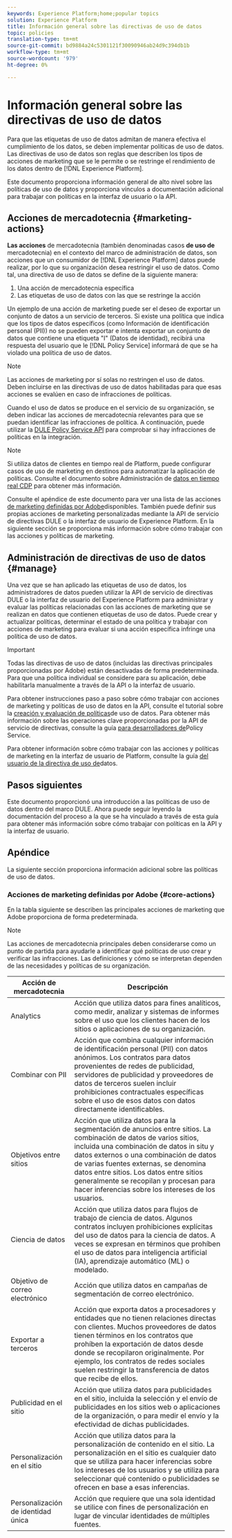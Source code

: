 ```yaml
---
keywords: Experience Platform;home;popular topics
solution: Experience Platform
title: Información general sobre las directivas de uso de datos
topic: policies
translation-type: tm+mt
source-git-commit: bd9884a24c5301121f30090946ab24d9c394db1b
workflow-type: tm+mt
source-wordcount: '979'
ht-degree: 0%

---
```



# Información general sobre las directivas de uso de datos

Para que las etiquetas de uso de datos admitan de manera efectiva el cumplimiento de los datos, se deben implementar políticas de uso de datos. Las directivas de uso de datos son reglas que describen los tipos de acciones de marketing que se le permite o se restringe el rendimiento de los datos dentro de [!DNL Experience Platform].

Este documento proporciona información general de alto nivel sobre las políticas de uso de datos y proporciona vínculos a documentación adicional para trabajar con políticas en la interfaz de usuario o la API.

## Acciones de mercadotecnia {#marketing-actions}

**Las acciones** de mercadotecnia (también denominadas casos **de uso de** mercadotecnia) en el contexto del marco de administración de datos, son acciones que un consumidor de [!DNL Experience Platform] datos puede realizar, por lo que su organización desea restringir el uso de datos. Como tal, una directiva de uso de datos se define de la siguiente manera:

1. Una acción de mercadotecnia específica
2. Las etiquetas de uso de datos con las que se restringe la acción

Un ejemplo de una acción de marketing puede ser el deseo de exportar un conjunto de datos a un servicio de terceros. Si existe una política que indica que los tipos de datos específicos (como Información de identificación personal (PII)) no se pueden exportar e intenta exportar un conjunto de datos que contiene una etiqueta &quot;I&quot; (Datos de identidad), recibirá una respuesta del usuario que le [!DNL Policy Service] informará de que se ha violado una política de uso de datos.

>[!NOTE]
>
>Las acciones de marketing por sí solas no restringen el uso de datos. Deben incluirse en las directivas de uso de datos habilitadas para que esas acciones se evalúen en caso de infracciones de políticas.

Cuando el uso de datos se produce en el servicio de su organización, se deben indicar las acciones de mercadotecnia relevantes para que se puedan identificar las infracciones de política. A continuación, puede utilizar la [DULE Policy Service API](https://www.adobe.io/apis/experienceplatform/home/api-reference.html#!acpdr/swagger-specs/dule-policy-service.yaml) para comprobar si hay infracciones de políticas en la integración.

>[!NOTE]
>
>Si utiliza datos de clientes en tiempo real de Platform, puede configurar casos de uso de marketing en destinos para automatizar la aplicación de políticas. Consulte el documento sobre Administración de [datos en tiempo real CDP](../../rtcdp/privacy/data-governance-overview.md) para obtener más información.

Consulte el apéndice de este documento para ver una lista de las acciones [de marketing definidas por Adobe](#core-actions)disponibles. También puede definir sus propias acciones de marketing personalizadas mediante la API de servicio de directivas DULE o la interfaz de usuario de Experience Platform. En la siguiente sección se proporciona más información sobre cómo trabajar con las acciones y políticas de marketing.

<!-- (Add after AAM DEC mapping doc is published)
### Inheritance from Adobe Audience Manager Data Export Controls

Experience Platform has the ability to share segments with Adobe Audience Manager. Any Data Export Controls that have been applied to Audience Manager segments are translated to equivalent marketing use cases recognized by Experience Platform Data Governance.

For a reference on how specific Data Export Controls map to marketing actions in Platform, please refer to the [Audience Manager documentation](https://docs.adobe.com/content/help/en/audience-manager/user-guide/features/data-export-controls.html).
-->

## Administración de directivas de uso de datos {#manage}

Una vez que se han aplicado las etiquetas de uso de datos, los administradores de datos pueden utilizar la API de servicio de directivas DULE o la interfaz de usuario del Experience Platform para administrar y evaluar las políticas relacionadas con las acciones de marketing que se realizan en datos que contienen etiquetas de uso de datos. Puede crear y actualizar políticas, determinar el estado de una política y trabajar con acciones de marketing para evaluar si una acción específica infringe una política de uso de datos.

>[!IMPORTANT]
>
>Todas las directivas de uso de datos (incluidas las directivas principales proporcionadas por Adobe) están desactivadas de forma predeterminada. Para que una política individual se considere para su aplicación, debe habilitarla manualmente a través de la API o la interfaz de usuario.

Para obtener instrucciones paso a paso sobre cómo trabajar con acciones de marketing y políticas de uso de datos en la API, consulte el tutorial sobre la [creación y evaluación de políticas](create.md)de uso de datos. Para obtener más información sobre las operaciones clave proporcionadas por la API de servicio de directivas, consulte la guía [para desarrolladores de](../api/getting-started.md)Policy Service.

Para obtener información sobre cómo trabajar con las acciones y políticas de marketing en la interfaz de usuario de Platform, consulte la guía [del usuario de la directiva de uso de](./user-guide.md)datos.

## Pasos siguientes

Este documento proporcionó una introducción a las políticas de uso de datos dentro del marco DULE. Ahora puede seguir leyendo la documentación del proceso a la que se ha vinculado a través de esta guía para obtener más información sobre cómo trabajar con políticas en la API y la interfaz de usuario.

## Apéndice

La siguiente sección proporciona información adicional sobre las políticas de uso de datos.

### Acciones de marketing definidas por Adobe {#core-actions}

En la tabla siguiente se describen las principales acciones de marketing que Adobe proporciona de forma predeterminada.

>[!NOTE]
>
>Las acciones de mercadotecnia principales deben considerarse como un punto de partida para ayudarle a identificar qué políticas de uso crear y verificar las infracciones. Las definiciones y cómo se interpretan dependen de las necesidades y políticas de su organización.

| Acción de mercadotecnia | Descripción |
| --- | --- |
| Analytics  | Acción que utiliza datos para fines analíticos, como medir, analizar y sistemas de informes sobre el uso que los clientes hacen de los sitios o aplicaciones de su organización. |
| Combinar con PII | Acción que combina cualquier información de identificación personal (PII) con datos anónimos. Los contratos para datos provenientes de redes de publicidad, servidores de publicidad y proveedores de datos de terceros suelen incluir prohibiciones contractuales específicas sobre el uso de esos datos con datos directamente identificables. |
| Objetivos entre sitios | Acción que utiliza datos para la segmentación de anuncios entre sitios. La combinación de datos de varios sitios, incluida una combinación de datos in situ y datos externos o una combinación de datos de varias fuentes externas, se denomina datos entre sitios. Los datos entre sitios generalmente se recopilan y procesan para hacer inferencias sobre los intereses de los usuarios. |
| Ciencia de datos | Acción que utiliza datos para flujos de trabajo de ciencia de datos. Algunos contratos incluyen prohibiciones explícitas del uso de datos para la ciencia de datos. A veces se expresan en términos que prohíben el uso de datos para inteligencia artificial (IA), aprendizaje automático (ML) o modelado. |
| Objetivo de correo electrónico | Acción que utiliza datos en campañas de segmentación de correo electrónico. |
| Exportar a terceros | Acción que exporta datos a procesadores y entidades que no tienen relaciones directas con clientes. Muchos proveedores de datos tienen términos en los contratos que prohíben la exportación de datos desde donde se recopilaron originalmente. Por ejemplo, los contratos de redes sociales suelen restringir la transferencia de datos que recibe de ellos. |
| Publicidad en el sitio | Acción que utiliza datos para publicidades en el sitio, incluida la selección y el envío de publicidades en los sitios web o aplicaciones de la organización, o para medir el envío y la efectividad de dichas publicidades. |
| Personalización en el sitio | Acción que utiliza datos para la personalización de contenido en el sitio. La personalización en el sitio es cualquier dato que se utiliza para hacer inferencias sobre los intereses de los usuarios y se utiliza para seleccionar qué contenido o publicidades se ofrecen en base a esas inferencias. |
| Personalización de identidad única | Acción que requiere que una sola identidad se utilice con fines de personalización en lugar de vincular identidades de múltiples fuentes. |
